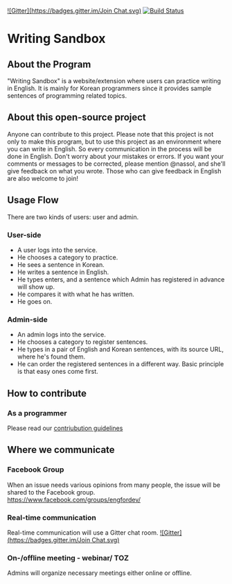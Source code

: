 [![Gitter](https://badges.gitter.im/Join Chat.svg)](https://gitter.im/leehosung/writing_sandbox?utm_source=badge&utm_medium=badge&utm_campaign=pr-badge) [![Build Status](https://travis-ci.org/leehosung/writing_sandbox.svg?branch=develop)](https://travis-ci.org/leehosung/writing_sandbox)

# Writing Sandbox

## About the Program

"Writing Sandbox" is a website/extension where users can practice writing in English. It is mainly for Korean programmers since it provides sample sentences of programming related topics. 

## About this open-source project

Anyone can contribute to this project. Please note that this project is not only to make this program, but to use this project as an environment where you can write in English. So every communication in the process will be done in English. Don't worry about your mistakes or errors. If you want your comments or messages to be corrected, please mention @nassol, and she'll give feedback on what you wrote. Those who can give feedback in English are also welcome to join!  

## Usage Flow

There are two kinds of users: user and admin.

### User-side

- A user logs into the service. 
- He chooses a category to practice. 
- He sees a sentence in Korean.
- He writes a sentence in English.
- He types enters, and a sentence which Admin has registered in advance will show up.
- He compares it with what he has written.
- He goes on.

### Admin-side

- An admin logs into the service.
- He chooses a category to register sentences.
- He types in a pair of English and Korean sentences, with its source URL, where he's found them.
- He can order the registered sentences in a different way. Basic principle is that easy ones come first.

## How to contribute

### As a programmer

Please read our [contriubution guidelines](https://github.com/leehosung/writing_sandbox/blob/develop/Contributing.md)

## Where we communicate

### Facebook Group

When an issue needs various opinions from many people, the issue will be shared to the Facebook group. https://www.facebook.com/groups/engfordev/

### Real-time communication
Real-time communication will use a Gitter chat room. 
[![Gitter](https://badges.gitter.im/Join Chat.svg)](https://gitter.im/leehosung/writing_sandbox?utm_source=badge&utm_medium=badge&utm_campaign=pr-badge)

### On-/offline meeting - webinar/ TOZ
Admins will organize necessary meetings either online or offline. 

